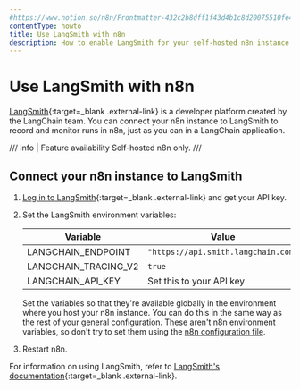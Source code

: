 ```yaml
---
#https://www.notion.so/n8n/Frontmatter-432c2b8dff1f43d4b1c8d20075510fe4
contentType: howto
title: Use LangSmith with n8n
description: How to enable LangSmith for your self-hosted n8n instance.
---
```


# Use LangSmith with n8n

[LangSmith](https://www.langchain.com/langsmith){:target=_blank .external-link} is a developer platform created by the LangChain team. You can connect your n8n instance to LangSmith to record and monitor runs in n8n, just as you can in a LangChain application.

/// info | Feature availability
Self-hosted n8n only.
///

## Connect your n8n instance to LangSmith

1. [Log in to LangSmith](https://smith.langchain.com/settings){:target=_blank .external-link} and get your API key.
1. Set the LangSmith environment variables:

	| Variable | Value |
	| -------- | ----- |
	| LANGCHAIN_ENDPOINT | `"https://api.smith.langchain.com"` |
	| LANGCHAIN_TRACING_V2 | `true` |
	| LANGCHAIN_API_KEY | Set this to your API key |

	Set the variables so that they're available globally in the environment where you host your n8n instance. You can do this in the same way as the rest of your general configuration. These aren't n8n environment variables, so don't try to set them using the [n8n configuration file](/hosting/configuration/configuration-methods.md#set-environment-variables-using-a-file).

1. Restart n8n.

For information on using LangSmith, refer to [LangSmith's documentation](https://docs.smith.langchain.com/){:target=_blank .external-link}.
